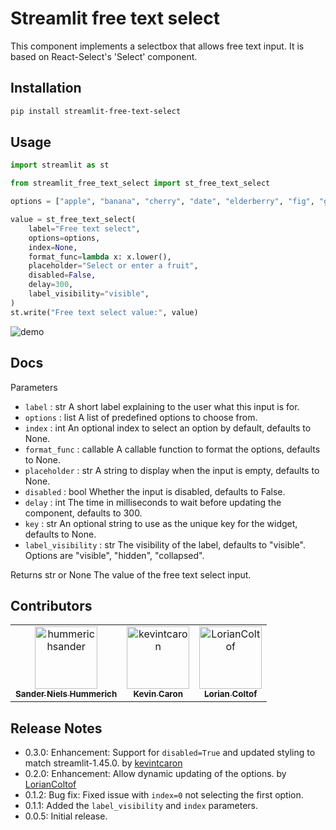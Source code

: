 # Streamlit free text select
This component implements a selectbox that allows free text input. It is based on React-Select's 'Select'
component.

## Installation
```bash
pip install streamlit-free-text-select
```

## Usage
```python
import streamlit as st

from streamlit_free_text_select import st_free_text_select

options = ["apple", "banana", "cherry", "date", "elderberry", "fig", "grape"]

value = st_free_text_select(
    label="Free text select",
    options=options,
    index=None,
    format_func=lambda x: x.lower(),
    placeholder="Select or enter a fruit",
    disabled=False,
    delay=300,
    label_visibility="visible",
)
st.write("Free text select value:", value)
```

![demo](./streamlit-free-text-demo.gif)


## Docs
Parameters
- `label` : str
    A short label explaining to the user what this input is for.
- `options` : list
    A list of predefined options to choose from.
- `index` : int
    An optional index to select an option by default, defaults to None.
- `format_func` : callable
    A callable function to format the options, defaults to None.
- `placeholder` : str
    A string to display when the input is empty, defaults to None.
- `disabled` : bool
    Whether the input is disabled, defaults to False.
- `delay` : int
    The time in milliseconds to wait before updating the component, defaults to 300.
- `key` : str
    An optional string to use as the unique key for the widget, defaults to None.
- `label_visibility` : str
    The visibility of the label, defaults to "visible". Options are "visible", "hidden", "collapsed".

Returns
str or None
    The value of the free text select input.

## Contributors
<!-- readme: contributors -start -->
<table>
	<tbody>
		<tr>
            <td align="center">
                <a href="https://github.com/hummerichsander">
                    <img src="https://avatars.githubusercontent.com/u/64867257?v=4" width="100;" alt="hummerichsander"/>
                    <br />
                    <sub><b>Sander Niels Hummerich</b></sub>
                </a>
            </td>
            <td align="center">
                <a href="https://github.com/kevintcaron">
                    <img src="https://avatars.githubusercontent.com/u/57652990?v=4" width="100;" alt="kevintcaron"/>
                    <br />
                    <sub><b>Kevin Caron</b></sub>
                </a>
            </td>
            <td align="center">
                <a href="https://github.com/LorianColtof">
                    <img src="https://avatars.githubusercontent.com/u/3457005?v=4" width="100;" alt="LorianColtof"/>
                    <br />
                    <sub><b>Lorian Coltof</b></sub>
                </a>
            </td>
		</tr>
	<tbody>
</table>
<!-- readme: contributors -end -->

## Release Notes
- 0.3.0:
    Enhancement: Support for `disabled=True` and updated styling to match streamlit-1.45.0. by [kevintcaron](https://github.com/kevintcaron)
- 0.2.0:
    Enhancement: Allow dynamic updating of the options. by [LorianColtof](https://github.com/LorianColtof)
- 0.1.2:
    Bug fix: Fixed issue with `index=0` not selecting the first option.
- 0.1.1:
    Added the `label_visibility` and `index` parameters.
- 0.0.5:
    Initial release.